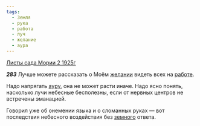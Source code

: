 ```yaml
---
tags:
  - Земля
  - рука
  - работа
  - луч
  - желание
  - аура
---
```


[Листы сада Мории 2 1925г](/agni/1925)

___283___
Лучше можете рассказать о Моём [желании](/tag/#желание) видеть всех на [работе](/tag/#работа).   

Надо напрягать [ауру](/tag/#аура), она не может расти иначе. Надо ясно понять, насколько лучи небесные бесполезны, если от нервных центров не встречены эманацией.   

Говорил уже об онемении языка и о сломанных руках — вот последствия небесного воздействия без [земного](/tag/#Земля) ответа.   


